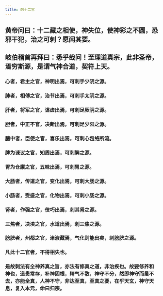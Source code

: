 ```yaml
---
title: 刺十二官
---
```


## 黄帝问曰：十二藏之相使，神失位，使神彩之不圆，恐邪干犯，治之可刺？愿闻其要。
## 岐伯稽首再拜曰：悉乎哉问！至理道真宗，此非圣帝，焉穷斯源，是谓气神合道，契符上天。
### 心者，君主之官，神明出焉，可刺手少阴之源。
### 肺者，相傅之官，治节出焉，可刺手太阴之源。
### 肝者，将军之官，谋虚出焉，可刺足厥阴之源。
### 胆者，中正不官，决断出焉，可刺足少阳之源。
### 膻中者，臣使之官，喜乐出焉，可刺心包络所流。
### 脾为谏议之官，知周出焉，可刺脾之源。
### 胃为仓廪之官，五味出焉，可刺胃之源。
### 大肠者，传道之官，变化出焉，可刺大肠之源。
### 小肠者，受盛之官，化物出焉，可刺小肠之源。
### 肾者，作强之官，伎巧出焉，刺其肾之源。
### 三焦者，决渎之官，水道出焉，刺三焦之源。
### 膀胱者，州都之官，津液藏焉，气化则能出矣，刺膀胱之源。
### 凡此十二官者，不得相失也。
### 是故刺法有全神养真之旨，亦法有修真之道，非治疾也。故要修养和神也，道贵常存，补神固根，精气不散，神守不分，然即神守而虽不去，亦能全真，人神不守，非达至真，至真之要，在乎天玄，神守天息，复入本元，命曰归宗。
